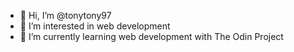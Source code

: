- 👋 Hi, I’m @tonytony97
- 👀 I’m interested in web development
- 🌱 I’m currently learning web development with The Odin Project

<!---
tonytony97/tonytony97 is a ✨ special ✨ repository because its `README.md` (this file) appears on your GitHub profile.
You can click the Preview link to take a look at your changes.
--->

